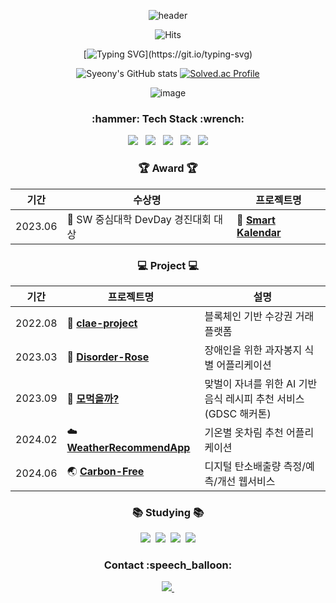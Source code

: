 <div align="center">
  
  ![header](https://capsule-render.vercel.app/api?type=Cylinder&color=fdeaf0&fontColor=000000&text=syeony&animation=twinkling)
  
  ![Hits](https://hits.seeyoufarm.com/api/count/incr/badge.svg?url=https%3A%2F%2Fgithub.com%2Fkim-soohyeon&count_bg=%23FFDAC7&title_bg=%23FFADAD&icon=&icon_color=%23E7E7E7&title=hits&edge_flat=false)
  
  [![Typing SVG](https://readme-typing-svg.demolab.com?font=Fira+Code&size=30&pause=1000&color=E9B8F7B1&random=false&width=440&height=60&lines=Welcome+to+Syeony+Github!)](https://git.io/typing-svg)
  
  ![Syeony's GitHub stats](https://github-readme-stats.vercel.app/api?username=syeony&show_icons=true&theme=dracula) <!-- radical -->
  [![Solved.ac Profile](http://mazassumnida.wtf/api/v2/generate_badge?boj=fltk1004)](https://solved.ac/fltk1004/)

![image](https://github.com/user-attachments/assets/d49865be-0517-489d-8c08-9ffaf2c548d2)

<!--

  ![Top Langs](https://github-readme-stats.vercel.app/api/top-langs/?username=syeony&layout=compact)
  
-->

</div>


<h3 align="center">:hammer: Tech Stack :wrench:</h3>
<div align="center">
  <img src="https://img.shields.io/badge/C-20232a.svg?style=for-the-badge&logo=C&logoColor=#A8B9CC" /> &nbsp
  <img src="https://img.shields.io/badge/C++-20232a.svg?style=for-the-badge&logo=cplusplus&logoColor=#00599C" /> &nbsp
  <img src="https://img.shields.io/badge/Python-20232a.svg?style=for-the-badge&logo=Python&logoColor=#3776AB" /> &nbsp
  <img src="https://img.shields.io/badge/Swift-20232a.svg?style=for-the-badge&logo=Swift&logoColor=#F05138" /> &nbsp
  <img src="https://img.shields.io/badge/Flutter-20232a.svg?style=for-the-badge&logo=Flutter&logoColor=#02569B" />
</div>

<h3 align="center"> 🏆 Award 🏆 </h3>
<div align="center">

|기간|수상명|프로젝트명|
|------|---|---|
|2023.06|🥇 SW 중심대학 DevDay 경진대회 대상|📆 [**Smart Kalendar**](https://github.com/SmartKalendar)|
</div>

<h3 align="center"> 💻 Project 💻 </h3>
<div align="center">

|기간|프로젝트명|설명|
|------|---|---|
|2022.08|📖 [**clae-project**](https://github.com/syeony/clae-project)|블록체인 기반 수강권 거래 플랫폼|
|2023.03|🌹 [**Disorder-Rose**](https://github.com/orgs/Disorder-ROSE)|장애인을 위한 과자봉지 식별 어플리케이션|
|2023.09|🍲 [**모먹을까?**](https://img.shields.io/badge/Hackathon-pink?logo=github)|맞벌이 자녀를 위한 AI 기반 음식 레시피 추천 서비스 (GDSC 해커톤)|
|2024.02|☁️ [**WeatherRecommendApp**](https://github.com/SUSC-KR/SwiftUI-WeatherRecommendApp)|기온별 옷차림 추천 어플리케이션|
|2024.06|🌏 [**Carbon-Free**](https://github.com/Carbon6-Free)|디지털 탄소배출량 측정/예측/개선 웹서비스|

</div>

<h3 align="center">📚 Studying 📚</h3>
<div align="center">
  <img src="https://img.shields.io/badge/Algorithm-FFCA1A?style=for-the-badge&logo=Python&logoColor=gray" />&nbsp
  <img src="https://img.shields.io/badge/Swift-F05138.svg?style=for-the-badge&logo=Swift&logoColor=white" />&nbsp
  <img src="https://img.shields.io/badge/iOS-FF66AA?style=for-the-badge&logo=iOS&logoColor=white" />&nbsp
  <img src="https://img.shields.io/badge/Flutter-3880FF?style=for-the-badge&logo=Flutter&logoColor=white" />
</div>

<h3 align="center">Contact :speech_balloon:</h3>
<div align="center">
  <a href="mailto:fltkfltk1004@naver.com">
    <img
      src="https://img.shields.io/badge/fltkfltk1004@naver.com-03C75A?style=for-the-badge&logo=naver&logoColor=white"/>&nbsp
  </a>
</div>


<!--
https://simpleicons.org/?q=flutter
-->



